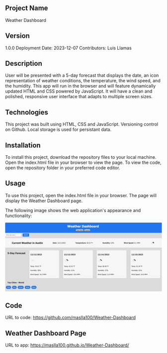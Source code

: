 ## Project Name
 Weather Dashboard 

## Version
1.0.0 Deployment Date: 2023-12-07 Contributors: Luis Llamas

## Description

 User will be presented with a 5-day forecast that displays the date, an icon representation of weather conditions, the temperature, the wind speed, and the humidity.  This app will run in the browser and will feature dynamically updated HTML and CSS powered by JavaScript. It will have a clean and polished, responsive user interface that adapts to multiple screen sizes.

## Technologies

This project was built using HTML, CSS and JavaScript.  Versioning control on Github.  Local storage is used for persistant data.

## Installation
To install this project, download the repository files to your local machine. Open the index.html file in your browser to view the page. To view the code, open the repository folder in your preferred code editor.

## Usage
To use this project, open the index.html file in your browser. The page will display the Weather Dashboard page.


The following image shows the web application's appearance and functionality:

![The Weather Dashboard shows the following image".](/Assets/sample.jpeg)

## Code
URL to code: https://github.com/maslla100/Weather-Dashboard
## Weather Dashboard Page
URL to app: https://maslla100.github.io/Weather-Dashboard/
